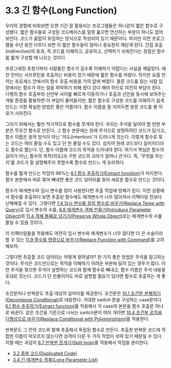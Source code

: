 # 3.3 긴 함수(Long Function)
우리의 경험에 비춰보면 오랜 기간 잘 활용되는 프로그램들은 하나같이 짧은 함수로 구성됐다. 짧은 함수들로 구성된 코드베이스를 얼핏 훑으면 연산하는 부분이 하나도 없어 보인다. 코드가 끝없이 위임하는 방식으로 작성되어 있기 때문이다. 하지만 이런 프로그램을 수년 동안 다루다 보면 이 짧은 함수들이 얼마나 중요한지 깨닫게 된다. 간접 호출(indirection)의 효과, 즉 코드를 이해하고, 공유하고, 선택하기 쉬워진다는 장점은 함수를 짧게 구성할 때 나오는 것이다.

프로그래밍 초창기부터 사람들은 함수가 길수록 이해하기 어렵다는 사실을 깨달았다. 예전 언어는 서브루틴을 호출하는 비용이 컸기 때문에 짧은 함수를 꺼렸다. 하지만 요즘 언어는 프로세스 안에서의 함수 호출 비용을 거의 없애 버렸다. 물론 코드를 읽는 사람 입장에서는 함수가 하는 일을 파악하기 위해 왔다 갔다 해야 하므로 여전히 부담이 된다. 다행히 함수 호출부와 선언부 사이를 빠르게 이동하거나 호출과 선언을 동시에 보여주는 개발 환경을 활용하면 이 부담이 줄어들지만, 짧은 함수로 구성된 코드를 이해하기 쉽게 만드는 가장 확실한 방법은 좋은 이름이다. 함수 이름을 잘 지어두면 본문 코드를 볼 이유가 사라진다.

그러기 위해서는 훨씬 적극적으로 함수를 쪼개야 한다. 우리는 주석을 달아야 할 만한 부분은 무조건 함수로 만든다. 그 함수 본문에는 원래 주석으로 설명하려던 코드가 담기고, 함수 이름은 동작 방식이 아닌 '의도(intention)'가 드러나게 짓는다. 이렇게 함수로 묶는 코드는 여러 줄일 수도 있고 단 한 줄일 수도 있다. 심지어 원래 코드보다 길어지더라도 함수로 뽑는다. 단, 함수 이름에 코드의 목적을 드러내야 한다. 여기서 핵심은 함수의 길이가 아닌, 함수의 목적(의도)과 구현 코드의 괴라가 얼마나 큰가다. 즉, '무엇을 하는지'를 코드가 잘 설명해주지 못할수록 함수로 만드느 게 유리하다.

함수를 짧게 만드는 작업의 99%는 [6.1 함수 추출하기(Extract function)](https://github.com/wonder13662/refactoring-v2/blob/writing/chapter06/6-1.md)가 차지한다. 함수 본문에서 따로 묶어 빼내면 좋은 코드 덩어리를 찾아 새로운 함수로 만드는 것이다.

함수가 매개변수와 임시 변수를 많이 사용한다면 추출 작업에 방해가 된다. 이런 상황에서 함수를 추출하다 보면 추출된 함수에도 매개변수가 너무 많아져서 리팩터링 전보다 난해해질 수 있다. 그렇다면 [7.4 임시 변수를 질의 함수로 바꾸기(Replace Temp with Query)](https://github.com/wonder13662/refactoring-v2/blob/writing/chapter07/7-4.md)로 임시 변수의 수를, [6.8 매개변수 객체 만들기(Introduce Parameter Object)](https://github.com/wonder13662/refactoring-v2/blob/writing/chapter06/6-8.md)와 [11.4 객체 통째로 넘기기(Preserve Whole Object)](https://github.com/wonder13662/refactoring-v2/blob/writing/chapter11/11-4.md)로는 매개변수의 수를 줄일 수 있을 것이다.

이 리팩터링들을 적용해도 여전히 임시 변수와 매개변수가 너무 많다면 더 큰 수술이라 할 수 있는 [11.9 함수를 명령으로 바꾸기(Replace Function with Command)](https://github.com/wonder13662/refactoring-v2/blob/writing/chapter11/11-9.md)를 고려해보자.

그렇다면 추출할 코드 덩어리는 어떻게 찾아낼까? 한 가지 좋은 방법은 주석을 참고하는 것이다. 주석은 코드만으로는 목적을 이해하기 어려운 부분에 달려 있는 경우가 많다. 이런 주석을 찾으면 주석이 설명하는 코드와 함께 함수로 빼내고, 함수 이름은 주석 내용을 토대로 짓는다. 코드가 단 한줄이어도 따로 설명할 필요가 있다면 함수로 추출하는 게 좋다.

조건문이나 반복문도 추출 대상의 실마리를 제공한다. 조건문은 [10.1 조건문 분해하기(Decompose Conditional)](https://github.com/wonder13662/refactoring-v2/blob/writing/chapter10/10-1.md)로 대응한다. 거대한 switch 문을 구성하는 case문마다 [6.1 함수 추출하기(Extract function)](https://github.com/wonder13662/refactoring-v2/blob/writing/chapter06/6-1.md)를 적용해서 각 case의 본문을 함수 호출문 하나로 바꾼다. 같은 조건을 기준으로 나뉘는 switch문이 여러 개라면 [10.4 조건부 로직을 다형성으로 바꾸기(Replace Conditional with Polymorphism)](https://github.com/wonder13662/refactoring-v2/blob/writing/chapter10/10-4.md)를 적용한다.

반복문도 그 안의 코드와 함께 추출해서 독립된 함수로 만든다. 추출한 반복문 코드에 적합한 이름이 떠오르지 않는다면 성격이 다른 두 가지 작업이 섞여 있기 때문일 수 있다. 이럴 때는 과감히 [8.7 반복문 쪼개기(Split loop)](https://github.com/wonder13662/refactoring-v2/blob/writing/chapter08/8-7.md)를 적용해서 작업을 분리한다.

- [3.2 중복 코드(Duplicated Code)](https://github.com/wonder13662/refactoring-v2/blob/writing/chapter03/3-2.md)
- [3.4 긴 매개변수 목록(Long Parameter List)](https://github.com/wonder13662/refactoring-v2/blob/writing/chapter03/3-4.md)